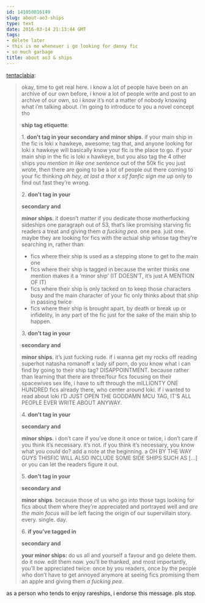 ```yaml
---
id: 141050016149
slug: about-ao3-ships
type: text
date: 2016-03-14 21:13:44 GMT
tags:
- delete later
- this is me whenever i go looking for danny fic
- so much garbage
title: about ao3 & ships
---
```

<p><a class="tumblr_blog" href="http://tentaclabia.tumblr.com/post/127643253822">tentaclabia</a>:</p>
<blockquote>
<p>okay, time to get real here. i know a lot of people have been on an archive of our own before, i know a lot of people write and post to an archive of our own, so i <i>know</i> it’s not a matter of nobody knowing what i’m talking about. i’m going to introduce to you a novel concept tho</p>
<p><b>ship tag etiquette</b>: </p>
<p>1. <b>don’t tag in your secondary and minor ships</b>. if your main ship in the fic is loki x hawkeye, awesome; tag that, and anyone looking for loki x hawkeye will basically know your fic is the place to go. if your main ship in the fic is loki x hawkeye, but you also tag the 4 other ships you <i>mention in like one sentence</i> out of the 50k fic you just wrote, then there are going to be a lot of people out there coming to your fic thinking <i>oh hey, at last a thor x sif fanfic sign me up</i> only to find out fast they’re wrong.</p>
<p>2. <b>don’t tag in your 

<b>secondary and</b>

minor ships</b>. it doesn’t matter if you dedicate those motherfucking sideships one paragraph out of 53, that’s like promising starving fic readers a treat and giving them <i>a fucking pea</i>. one pea. just one. maybe they are looking for fics with the actual ship whose tag they’re searching in, rather than: </p>
<ul><li>fics where their ship is used as a stepping stone to get to the main one<br></li>
<li>fics where their ship is tagged in because the writer thinks one mention makes it a ‘minor ship’ (IT DOESN’T, it’s just A MENTION OF IT)<br></li>
<li>fics where their ship is only tacked on to keep those characters busy and the main character of your fic only thinks about that ship in passing twice<br></li>
<li>fics where their ship is brought apart, by death or break up or infidelity, in any part of the fic just for the sake of the main ship to happen.<br></li>
</ul><p>3. <b>don’t tag in your 

<b>secondary and</b>

minor ships</b>. it’s just fucking rude. if i wanna get my rocks off reading superhot natasha romanoff x lady sif porn, do you know what i can find by going to their ship tag? DISAPPOINTMENT. because rather than learning that there are three/four fics focusing on their spacewives sex life, i have to sift through the mILLIONTY ONE HUNDRED fics already there, who center around loki. if i wanted to read about loki I’D JUST OPEN THE GODDAMN MCU TAG, IT’S ALL PEOPLE EVER WRITE ABOUT ANYWAY. </p>
<p>4. <b>don’t tag in your 

<b>secondary and</b>

minor ships</b>. i don’t care if you’ve done it once or twice, i don’t care if you think it’s necessary. it’s not. if you think it’s necessary, you know what you could do? add a note at the beginning. a OH BY THE WAY GUYS THISFIC WILL ALSO INCLUDE SOME SIDE SHIPS SUCH AS […] or you can let the readers figure it out. </p>
<p>5. <b>don’t tag in your 

<b>secondary and</b>

minor ships</b>. because those of us who go into those tags looking for fics about them where they’re appreciated and portrayed well and <i>are the main focus</i> will be left facing the origin of our supervillain story. every. single. day. </p>
<p>6. <b>if you’ve tagged in 

<b>secondary and</b>

your minor ships: </b>do us all and yourself a favour and go delete them. do it now. edit them now. you’ll be thanked, and most importantly, you’ll be appreciated twice: once by you readers, once by the people who don’t have to get annoyed anymore at seeing fics promising them an apple and giving them <i>a fucking pea</i>. </p>
</blockquote>

as a person who tends to enjoy rareships, i endorse this message. pls stop.